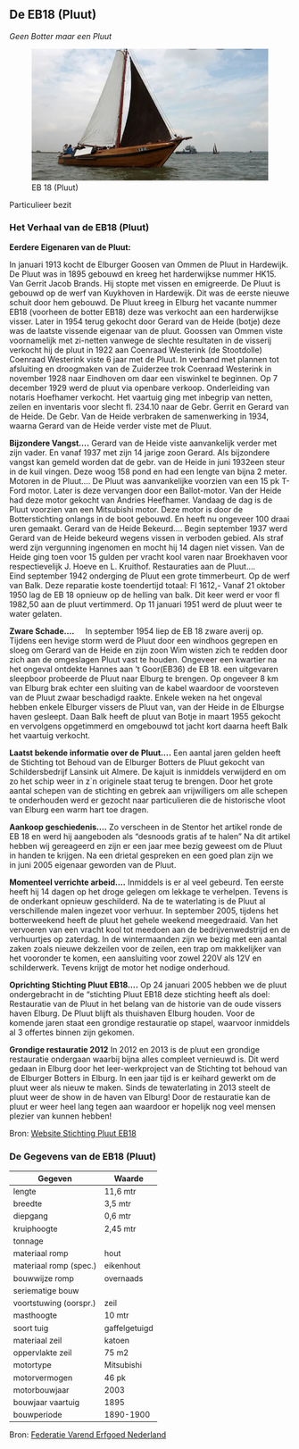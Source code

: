 ## De EB18 (Pluut)

*Geen Botter maar een Pluut*

<figure id="foto_eb18p">
    <img src="media/eb18p.jpg" alt="EB 18 (Pluut)">
    <figcaption>EB 18 (Pluut)</figcaption>
</figure>

<aside class="note">
    Particulieer bezit
</aside>

### Het Verhaal van de EB18 (Pluut)

**Eerdere Eigenaren van de Pluut:**

In januari 1913 kocht de Elburger Goosen van Ommen de Pluut in Hardewijk. De Pluut was in 1895 gebouwd en kreeg het harderwijkse nummer HK15. Van Gerrit Jacob Brands. Hij stopte met vissen en emigreerde.
De Pluut is gebouwd op de werf van Kuykhoven in Hardewijk. Dit was de eerste nieuwe schuit door hem gebouwd.
De Pluut kreeg in Elburg het vacante nummer EB18 (voorheen de botter EB18) deze was verkocht aan een harderwijkse visser. Later in 1954 terug gekocht door Gerard van de Heide (botje) deze was de laatste vissende eigenaar van de pluut.
Goossen van Ommen viste voornamelijk met zi-netten vanwege de slechte resultaten in de visserij verkocht hij de pluut in 1922 aan Coenraad Westerink (de Stootdolle) Coenraad Westerink viste 6 jaar met de Pluut.
In verband met plannen tot afsluiting en droogmaken van de Zuiderzee trok Coenraad Westerink in november 1928 naar Eindhoven om daar een viswinkel te beginnen.
Op 7 december 1929 werd de pluut via openbare verkoop. Onderleiding van notaris Hoefhamer verkocht. Het vaartuig ging met inbegrip van netten, zeilen en inventaris voor slecht fl. 234.10 naar de Gebr. Gerrit en Gerard van de Heide. De Gebr. Van de Heide verbraken de samenwerking in 1934, waarna Gerard van de Heide verder viste met de Pluut.

**Bijzondere Vangst….**
Gerard van de Heide viste aanvankelijk verder met zijn vader. En vanaf 1937 met zijn 14 jarige zoon Gerard.
Als bijzondere vangst kan gemeld worden dat de gebr. van de Heide in juni 1932een steur in de kuil vingen. Deze woog 158 pond en had een lengte van bijna 2 meter.
Motoren in de Pluut….
De Pluut was aanvankelijke voorzien van een 15 pk T-Ford motor. Later is deze vervangen door een Ballot-motor. Van der Heide had deze motor gekocht van Andries Heefhamer. Vandaag de dag is de Pluut voorzien van een Mitsubishi motor. Deze motor is door de Botterstichting onlangs in de boot gebouwd. En heeft nu ongeveer 100 draai uren gemaakt.
Gerard van de Heide Bekeurd….
Begin september 1937 werd Gerard van de Heide bekeurd wegens vissen in verboden gebied. Als straf werd zijn vergunning ingenomen en mocht hij 14 dagen niet vissen. Van de Heide ging toen voor 15 gulden per vracht kool varen naar Broekhaven voor respectievelijk J. Hoeve en L. Kruithof.
Restauraties aan de Pluut….
Eind september 1942 onderging de Pluut een grote timmerbeurt. Op de werf van Balk.
Deze reparatie koste toendertijd totaal: Fl 1612,-
Vanaf 21 oktober 1950 lag de EB 18 opnieuw op de helling van balk. Dit keer werd er voor fl 1982,50 aan de pluut vertimmerd. Op 11 januari 1951 werd de pluut weer te water gelaten.

**Zware Schade….**    
In september 1954 liep de EB 18 zware averij op. Tijdens een hevige storm werd de Pluut door een windhoos gegrepen en sloeg om Gerard van de Heide en zijn zoon Wim wisten zich te redden door zich aan de omgeslagen Pluut vast te houden. Ongeveer een kwartier na het ongeval ontdekte Hannes aan ’t Goor(EB36) de EB 18. een uitgevaren sleepboor probeerde de Pluut naar Elburg te brengen. Op ongeveer 8 km van Elburg brak echter een sluiting van de kabel waardoor de voorsteven van de Pluut zwaar beschadigd raakte. Enkele weken na het ongeval hebben enkele Elburger vissers de Pluut van, van der Heide in de Elburgse haven gesleept. Daan Balk heeft de pluut van Botje in maart 1955 gekocht en vervolgens opgetimmerd en omgebouwd tot jacht kort daarna heeft Balk het vaartuig verkocht.

**Laatst bekende informatie over de Pluut….**
Een aantal jaren gelden heeft de Stichting tot Behoud van de Elburger Botters de Pluut gekocht van Schildersbedrijf Lansink uit Almere.
De kajuit is inmiddels verwijderd en om zo het schip weer in z`n originele staat terug te brengen.
Door het grote aantal schepen van de stichting en gebrek aan vrijwilligers om alle schepen te onderhouden werd er gezocht naar particulieren die de historische vloot van Elburg een warm hart toe dragen.

**Aankoop geschiedenis….**
Zo verscheen in de Stentor het artikel ronde de EB 18 en werd hij aangeboden als “desnoods gratis af te halen” Na dit artikel hebben wij gereageerd en zijn er een jaar mee bezig geweest om de Pluut in handen te krijgen. Na een drietal gespreken en een goed plan zijn we in juni 2005 eigenaar geworden van de Pluut.

**Momenteel verrichte arbeid….**
Inmiddels is er al veel gebeurd. Ten eerste heeft hij 14 dagen op het droge gelegen om lekkage te verhelpen. Tevens is de onderkant opnieuw geschilderd. Na de te waterlating is de Pluut al verschillende malen ingezet voor verhuur.
In september 2005, tijdens het botterweekend heeft de pluut het gehele weekend meegedraaid. Van het vervoeren van een vracht kool tot meedoen aan de bedrijvenwedstrijd en de verhuurtjes op zaterdag.
In de wintermaanden zijn we bezig met een aantal zaken zoals nieuwe dekzeilen voor de zeilen, een trap om makkelijker van het vooronder te komen, een aansluiting voor zowel 220V als 12V en schilderwerk. Tevens krijgt de motor het nodige onderhoud.

**Oprichting Stichting Pluut EB18….**
Op 24 januari 2005 hebben we de pluut ondergebracht in de “stichting Pluut EB18 deze stichting heeft als doel: Restauratie van de Pluut in het belang van de historie van de oude vissers haven Elburg.
De Pluut blijft als thuishaven Elburg houden. Voor de komende jaren staat een grondige restauratie op stapel, waarvoor inmiddels al 3 offertes binnen zijn gekomen.

**Grondige restauratie 2012**
In 2012 en 2013 is de pluut een grondige restauratie ondergaan waarbij bijna alles compleet vernieuwd is. Dit werd gedaan in Elburg door het leer-werkproject van de Stichting tot behoud van de Elburger Botters in Elburg. In een jaar tijd is er keihard gewerkt om de pluut weer als nieuw te maken. Sinds de tewaterlating in 2013 steelt de pluut weer de show in de haven van Elburg! Door de restauratie kan de pluut er weer heel lang tegen aan waardoor er hopelijk nog veel mensen plezier van kunnen hebben!

Bron: [Website Stichting Pluut EB18](http://pluuteb18.nl/historie/)

### De Gegevens van de EB18 (Pluut)

| Gegeven                   | Waarde        |  
|---------------------------|---------------|   
| lengte 	                | 11,6    mtr   | 	 
| breedte 	                | 3,5     mtr   | 		        
| diepgang 	                | 0,6     mtr   | 		 
| kruiphoogte 	            | 2,45	  mtr   | 	 
| tonnage 	                |    	        | 	
| materiaal romp 	        | hout 	        |  
| materiaal romp (spec.) 	| eikenhout     |  
| bouwwijze romp 	        | overnaads     |  
| seriematige bouw 		    |               |   
| voortstuwing (oorspr.) 	| zeil          |    	 
| masthoogte 	            | 10      mtr   |
| soort tuig 	            | gaffelgetuigd |  	 
| materiaal zeil 	        | katoen        |   	 
| oppervlakte zeil 	        | 75 	  m2    |
| motortype 	            | Mitsubishi    |  	 
| motorvermogen             | 46 	  pk    | 
| motorbouwjaar 		    | 2003          |  
| bouwjaar vaartuig 	    | 1895 	        |  
| bouwperiode 	            | 1890-1900 	|   

Bron: [Federatie Varend Erfgoed Nederland](https://rven.info/schip.aspx?=2496)


